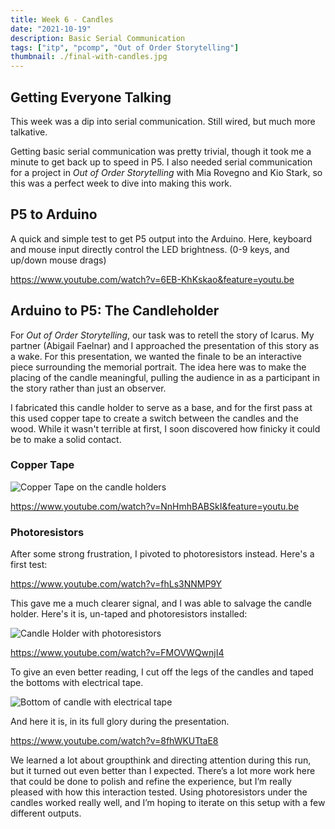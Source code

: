 ```yaml
---
title: Week 6 - Candles
date: "2021-10-19"
description: Basic Serial Communication
tags: ["itp", "pcomp", "Out of Order Storytelling"]
thumbnail: ./final-with-candles.jpg
---
```

## Getting Everyone Talking

This week was a dip into serial communication. Still wired, but much more talkative.

Getting basic serial communication was pretty trivial, though it took me a minute to get back up to speed in P5. I also needed serial communication for a project in *Out of Order Storytelling* with Mia Rovegno and Kio Stark, so this was a perfect week to dive into making this work.

## P5 to Arduino

A quick and simple test to get P5 output into the Arduino. Here, keyboard and mouse input directly control the LED brightness. (0-9 keys, and up/down mouse drags)

https://www.youtube.com/watch?v=6EB-KhKskao&feature=youtu.be

## Arduino to P5: The Candleholder

For *Out of Order Storytelling*, our task was to retell the story of Icarus. My partner (Abigail Faelnar) and I approached the presentation of this story as a wake. For this presentation, we wanted the finale to be an interactive piece surrounding the memorial portrait. The idea here was to make the placing of the candle meaningful, pulling the audience in as a participant in the story rather than just an observer.

I fabricated this candle holder to serve as a base, and for the first pass at this used copper tape to create a switch between the candles and the wood. While it wasn't terrible at first, I soon discovered how finicky it could be to make a solid contact.

### Copper Tape
![Copper Tape on the candle holders](./copper-tape-trial.jpg)

https://www.youtube.com/watch?v=NnHmhBABSkI&feature=youtu.be

### Photoresistors

After some strong frustration, I pivoted to photoresistors instead. Here's a first test:

https://www.youtube.com/watch?v=fhLs3NNMP9Y

This gave me a much clearer signal, and I was able to salvage the candle holder. Here's it is, un-taped and photoresistors installed:

![Candle Holder with photoresistors](./final_physical.jpg)

https://www.youtube.com/watch?v=FMOVWQwnjI4

To give an even better reading, I cut off the legs of the candles and taped the bottoms with electrical tape.

![Bottom of candle with electrical tape](./bottom-of-candle.jpg)

And here it is, in its full glory during the presentation.

https://www.youtube.com/watch?v=8fhWKUTtaE8

We learned a lot about groupthink and directing attention during this run, but it turned out even better than I expected. There’s a lot more work here that could be done to polish and refine the experience, but I’m really pleased with how this interaction tested. Using photoresistors under the candles worked really well, and I’m hoping to iterate on this setup with a few different outputs.
